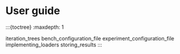 # User guide

:::{toctree}
:maxdepth: 1

iteration_trees
bench_configuration_file
experiment_configuration_file
implementing_loaders
storing_results
:::
